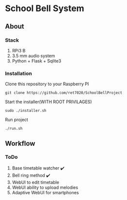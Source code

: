 # School Bell System
## About
### Stack
1. RPi3 B
2. 3.5 mm audio system
3. Python + Flask + Sqlite3
### Installation
Clone this repository to your Raspberry PI</br>
```
git clone https://github.com/ret7020/SchoolBellProject
```
Start the installer(WITH ROOT PRIVILAGES)</br>
```
sudo ./installer.sh
```
Run project</br>
```
./run.sh
```

## Workflow
### ToDo
1. Base timetable watcher :heavy_check_mark:
2. Bell ring method :heavy_check_mark:
3. WebUI to edit timetable
4. WebUI ability to upload melodies
5. Adaptive WebUI for smartphones

